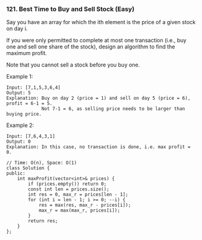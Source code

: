 ### 121. Best Time to Buy and Sell Stock (Easy)

Say you have an array for which the ith element is the price of a given stock on day i.

If you were only permitted to complete at most one transaction (i.e., buy one and sell one share of the stock), design an algorithm to find the maximum profit.

Note that you cannot sell a stock before you buy one.

Example 1:

```
Input: [7,1,5,3,6,4]
Output: 5
Explanation: Buy on day 2 (price = 1) and sell on day 5 (price = 6), profit = 6-1 = 5.
             Not 7-1 = 6, as selling price needs to be larger than buying price.
```

Example 2:

```
Input: [7,6,4,3,1]
Output: 0
Explanation: In this case, no transaction is done, i.e. max profit = 0.
```
```
// Time: O(n), Space: O(1)
class Solution {
public:
    int maxProfit(vector<int>& prices) {
        if (prices.empty()) return 0;
        const int len = prices.size();
        int res = 0, max_r = prices[len - 1];
        for (int i = len - 1; i >= 0; --i) {
            res = max(res, max_r - prices[i]);
            max_r = max(max_r, prices[i]);
        }
        return res;
    }
};
```
